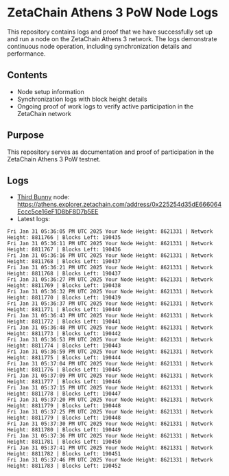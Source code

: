 # ZetaChain Athens 3 PoW Node Logs
This repository contains logs and proof that we have successfully set up and run a node on the ZetaChain Athens 3 network. The logs demonstrate continuous node operation, including synchronization details and performance.

## Contents
- Node setup information
- Synchronization logs with block height details
- Ongoing proof of work logs to verify active participation in the ZetaChain network

## Purpose
This repository serves as documentation and proof of participation in the ZetaChain Athens 3 PoW testnet.

## Logs

- [Third Bunny](https://thirdbunny.xyz/) node: https://athens.explorer.zetachain.com/address/0x225254d35dE666064Eccc5ce16eF1D8bF8D7b5EE
- Latest logs:
```
Fri Jan 31 05:36:05 PM UTC 2025 Your Node Height: 8621331 | Network Height: 8811766 | Blocks Left: 190435
Fri Jan 31 05:36:11 PM UTC 2025 Your Node Height: 8621331 | Network Height: 8811767 | Blocks Left: 190436
Fri Jan 31 05:36:16 PM UTC 2025 Your Node Height: 8621331 | Network Height: 8811768 | Blocks Left: 190437
Fri Jan 31 05:36:21 PM UTC 2025 Your Node Height: 8621331 | Network Height: 8811768 | Blocks Left: 190437
Fri Jan 31 05:36:27 PM UTC 2025 Your Node Height: 8621331 | Network Height: 8811769 | Blocks Left: 190438
Fri Jan 31 05:36:32 PM UTC 2025 Your Node Height: 8621331 | Network Height: 8811770 | Blocks Left: 190439
Fri Jan 31 05:36:37 PM UTC 2025 Your Node Height: 8621331 | Network Height: 8811771 | Blocks Left: 190440
Fri Jan 31 05:36:43 PM UTC 2025 Your Node Height: 8621331 | Network Height: 8811772 | Blocks Left: 190441
Fri Jan 31 05:36:48 PM UTC 2025 Your Node Height: 8621331 | Network Height: 8811773 | Blocks Left: 190442
Fri Jan 31 05:36:53 PM UTC 2025 Your Node Height: 8621331 | Network Height: 8811774 | Blocks Left: 190443
Fri Jan 31 05:36:59 PM UTC 2025 Your Node Height: 8621331 | Network Height: 8811775 | Blocks Left: 190444
Fri Jan 31 05:37:04 PM UTC 2025 Your Node Height: 8621331 | Network Height: 8811776 | Blocks Left: 190445
Fri Jan 31 05:37:09 PM UTC 2025 Your Node Height: 8621331 | Network Height: 8811777 | Blocks Left: 190446
Fri Jan 31 05:37:15 PM UTC 2025 Your Node Height: 8621331 | Network Height: 8811778 | Blocks Left: 190447
Fri Jan 31 05:37:20 PM UTC 2025 Your Node Height: 8621331 | Network Height: 8811779 | Blocks Left: 190448
Fri Jan 31 05:37:25 PM UTC 2025 Your Node Height: 8621331 | Network Height: 8811779 | Blocks Left: 190448
Fri Jan 31 05:37:30 PM UTC 2025 Your Node Height: 8621331 | Network Height: 8811780 | Blocks Left: 190449
Fri Jan 31 05:37:36 PM UTC 2025 Your Node Height: 8621331 | Network Height: 8811781 | Blocks Left: 190450
Fri Jan 31 05:37:41 PM UTC 2025 Your Node Height: 8621331 | Network Height: 8811782 | Blocks Left: 190451
Fri Jan 31 05:37:46 PM UTC 2025 Your Node Height: 8621331 | Network Height: 8811783 | Blocks Left: 190452
```
